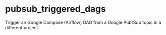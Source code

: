 # pubsub_triggered_dags
Trigger an Google Compose (Airflow) DAG from a Google Pub/Sub topic in a different project
